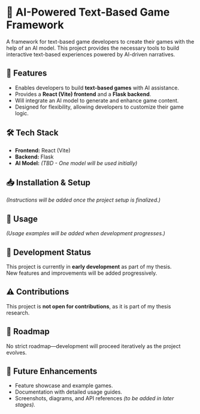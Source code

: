 # 📝 AI-Powered Text-Based Game Framework

A framework for text-based game developers to create their games with the help of an AI model. This project provides the necessary tools to build interactive text-based experiences powered by AI-driven narratives.

## 🚀 Features

-   Enables developers to build **text-based games** with AI assistance.
-   Provides a **React (Vite) frontend** and a **Flask backend**.
-   Will integrate an AI model to generate and enhance game content.
-   Designed for flexibility, allowing developers to customize their game logic.

## 🛠️ Tech Stack

-   **Frontend:** React (Vite)
-   **Backend:** Flask
-   **AI Model:** _(TBD - One model will be used initially)_

## 📥 Installation & Setup

_(Instructions will be added once the project setup is finalized.)_

## 📌 Usage

_(Usage examples will be added when development progresses.)_

## 📜 Development Status

This project is currently in **early development** as part of my thesis.  
New features and improvements will be added progressively.

## ⚠️ Contributions

This project is **not open for contributions**, as it is part of my thesis research.

## 📅 Roadmap

No strict roadmap—development will proceed iteratively as the project evolves.

## 📸 Future Enhancements

-   Feature showcase and example games.
-   Documentation with detailed usage guides.
-   Screenshots, diagrams, and API references _(to be added in later stages)._

